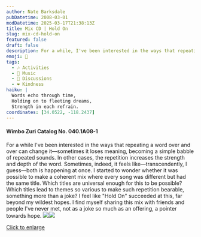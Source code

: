```yaml
---
author: Nate Barksdale
pubDatetime: 2008-03-01
modDatetime: 2025-03-17T21:38:13Z
title: Mix CD | Hold On
slug: mix-cd-hold-on
featured: false
draft: false
description: For a while, I've been interested in the ways that repeating a word over and over can change it—sometimes it loses meaning, becoming a simple babble of repeated sounds. In other cases, the repetition increases the strength and depth of the word.
emoji: 🎵
tags:
  - 🎶 Activities
  - 🎵 Music
  - 📖 Discussions
  - ❤️ Kindness
haiku: |
  Words echo through time,  
  Holding on to fleeting dreams,  
  Strength in each refrain.
coordinates: [34.0522, -118.2437]
---
```


#### Wimbo Zuri Catalog No. 040.1A08-1

For a while I've been interested in the ways that repeating a word over and over can change it—sometimes it loses meaning, becoming a simple babble of repeated sounds. In other cases, the repetition increases the strength and depth of the word. Sometimes, indeed, it feels like—transcendently, I guess—both is happening at once. I started to wonder whether it was possible to make a coherent mix where every song was different but had the same title. Which titles are universal enough for this to be possible? Which titles lead to themes so various to make such repetition bearable, something more than a joke? I feel like "Hold On" succeeded at this, far beyond my wildest hopes. I find myself sharing this mix with friends and people I've never met, not as a joke so much as an offering, a pointer towards hope. [![](@assets/images/holdon_260.jpg)](@assets/images/holdon_530.jpg)[![](@assets/images/holdon2_260.jpg)](@assets/images/holdon2_530.jpg)

[Click to enlarge](@assets/images/holdon_530.jpg)
